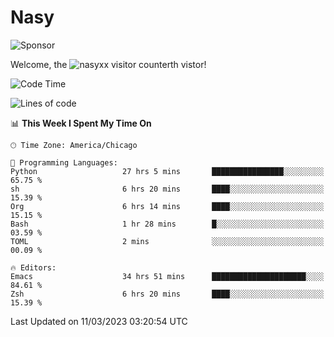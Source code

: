 # Nasy

<!--
<p align="center">
<img height="200" src="https://github-readme-stats.vercel.app/api?username=nasyxx&count_private=true&show_icons=true&theme=dracula&include_all_commits=true"/>
<img height="200" src="https://github-readme-stats.vercel.app/api/top-langs/?username=nasyxx&theme=dracula&hide=html,jupyter+notebook&count_private=true&show_icons=true"/>
</p>

  
----------------
-->

![Sponsor](https://img.shields.io/static/v1.svg?label=Sponsor&message=%E2%9D%A4&logo=GitHub&style=flat&color=pink)
 
Welcome, the ![nasyxx visitor counter](https://count.getloli.com/get/@nasyxx?theme=rule34)th vistor!
 
<!--START_SECTION:waka-->
![Code Time](http://img.shields.io/badge/Code%20Time-3%2C247%20hrs%206%20mins-blue)

![Lines of code](https://img.shields.io/badge/From%20Hello%20World%20I%27ve%20Written-6.0%20million%20lines%20of%20code-blue)

📊 **This Week I Spent My Time On** 

```text
🕑︎ Time Zone: America/Chicago

💬 Programming Languages: 
Python                   27 hrs 5 mins       ████████████████░░░░░░░░░   65.75 % 
sh                       6 hrs 20 mins       ████░░░░░░░░░░░░░░░░░░░░░   15.39 % 
Org                      6 hrs 14 mins       ████░░░░░░░░░░░░░░░░░░░░░   15.15 % 
Bash                     1 hr 28 mins        █░░░░░░░░░░░░░░░░░░░░░░░░   03.59 % 
TOML                     2 mins              ░░░░░░░░░░░░░░░░░░░░░░░░░   00.09 % 

🔥 Editors: 
Emacs                    34 hrs 51 mins      █████████████████████░░░░   84.61 % 
Zsh                      6 hrs 20 mins       ████░░░░░░░░░░░░░░░░░░░░░   15.39 % 
```


 Last Updated on 11/03/2023 03:20:54 UTC
<!--END_SECTION:waka-->

<!-- ![visitors](https://visitor-badge.laobi.icu/badge?page_id=nasyxx.nasyxx) -->
